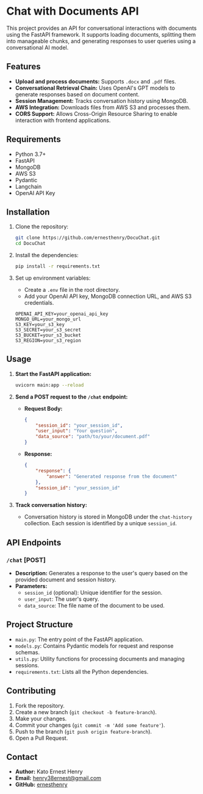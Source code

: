 # Chat with Documents API

This project provides an API for conversational interactions with documents using the FastAPI framework. It supports loading documents, splitting them into manageable chunks, and generating responses to user queries using a conversational AI model.

## Features

- **Upload and process documents:** Supports `.docx` and `.pdf` files.
- **Conversational Retrieval Chain:** Uses OpenAI's GPT models to generate responses based on document content.
- **Session Management:** Tracks conversation history using MongoDB.
- **AWS Integration:** Downloads files from AWS S3 and processes them.
- **CORS Support:** Allows Cross-Origin Resource Sharing to enable interaction with frontend applications.

## Requirements

- Python 3.7+
- FastAPI
- MongoDB
- AWS S3
- Pydantic
- Langchain
- OpenAI API Key

## Installation

1. Clone the repository:

    ```bash
    git clone https://github.com/ernesthenry/DocuChat.git
    cd DocuChat
    ```

2. Install the dependencies:

    ```bash
    pip install -r requirements.txt
    ```

3. Set up environment variables:

    - Create a `.env` file in the root directory.
    - Add your OpenAI API key, MongoDB connection URL, and AWS S3 credentials.

    ```env
    OPENAI_API_KEY=your_openai_api_key
    MONGO_URL=your_mongo_url
    S3_KEY=your_s3_key
    S3_SECRET=your_s3_secret
    S3_BUCKET=your_s3_bucket
    S3_REGION=your_s3_region
    ```

## Usage

1. **Start the FastAPI application:**

    ```bash
    uvicorn main:app --reload
    ```

2. **Send a POST request to the `/chat` endpoint:**

    - **Request Body:**
      ```json
      {
          "session_id": "your_session_id",
          "user_input": "Your question",
          "data_source": "path/to/your/document.pdf"
      }
      ```

    - **Response:**
      ```json
      {
          "response": {
              "answer": "Generated response from the document"
          },
          "session_id": "your_session_id"
      }
      ```

3. **Track conversation history:**
   - Conversation history is stored in MongoDB under the `chat-history` collection. Each session is identified by a unique `session_id`.

## API Endpoints

### `/chat` [POST]

- **Description:** Generates a response to the user's query based on the provided document and session history.
- **Parameters:**
  - `session_id` (optional): Unique identifier for the session.
  - `user_input`: The user's query.
  - `data_source`: The file name of the document to be used.

## Project Structure

- `main.py`: The entry point of the FastAPI application.
- `models.py`: Contains Pydantic models for request and response schemas.
- `utils.py`: Utility functions for processing documents and managing sessions.
- `requirements.txt`: Lists all the Python dependencies.

## Contributing

1. Fork the repository.
2. Create a new branch (`git checkout -b feature-branch`).
3. Make your changes.
4. Commit your changes (`git commit -m 'Add some feature'`).
5. Push to the branch (`git push origin feature-branch`).
6. Open a Pull Request.


## Contact

- **Author:** Kato Ernest Henry
- **Email:** henry38ernest@gmail.com
- **GitHub:** [ernesthenry](https://github.com/ernesthenry)

